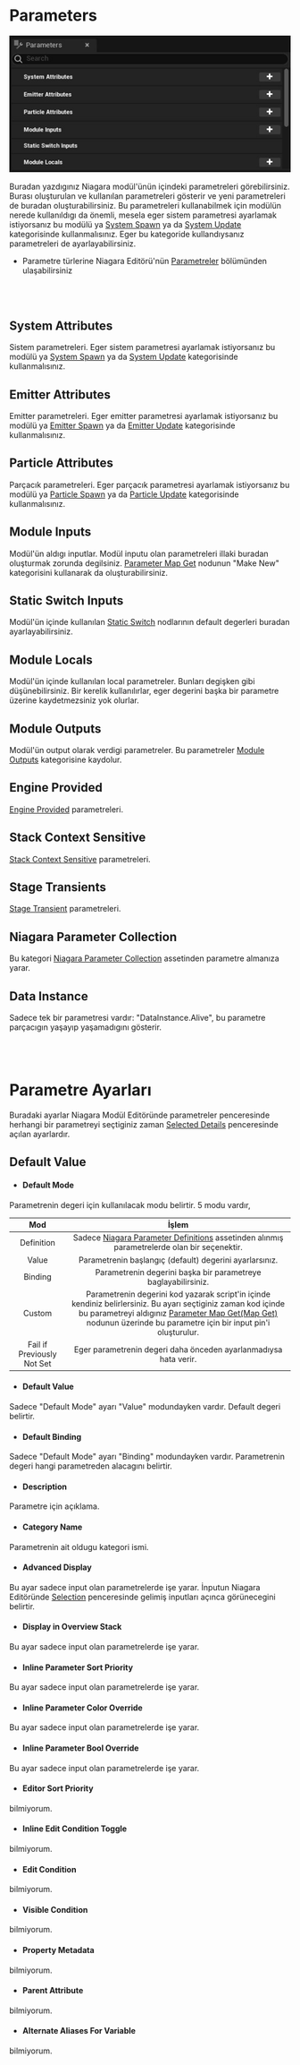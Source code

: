# Parameters
<img src="../../../Dosyalar/Niagara_Module_Editor_Parameters.jpg">


Buradan yazdıgınız Niagara modül'ünün içindeki parametreleri görebilirsiniz. Burası oluşturulan ve kullanılan parametreleri gösterir ve yeni parametreleri de buradan oluşturabilirsiniz. Bu parametreleri kullanabilmek için modülün nerede kullanıldıgı da önemli, mesela eger sistem parametresi ayarlamak istiyorsanız bu modülü ya [System Spawn](../../Niagara%20Editörü/Graph#system-spawn) ya da [System Update](../../Niagara%20Editörü/Graph#system-update) kategorisinde kullanmalısınız. Eger bu kategoride kullandıysanız parametreleri de ayarlayabilirsiniz.

* Parametre türlerine Niagara Editörü'nün [Parametreler](../../Niagara%20Editörü/Parameters#parametre-türleri) bölümünden ulaşabilirsiniz

<br>
<br>


## System Attributes
Sistem parametreleri. Eger sistem parametresi ayarlamak istiyorsanız bu modülü ya [System Spawn](../../Niagara%20Editörü/Graph#system-spawn) ya da [System Update](../../Niagara%20Editörü/Graph#system-update) kategorisinde kullanmalısınız.

## Emitter Attributes
Emitter parametreleri. Eger emitter parametresi ayarlamak istiyorsanız bu modülü ya [Emitter Spawn](../../Niagara%20Editörü/Graph#emitter-spawn) ya da [Emitter Update](../../Niagara%20Editörü/Graph#emitter-update) kategorisinde kullanmalısınız.

## Particle Attributes
Parçacık parametreleri. Eger parçacık parametresi ayarlamak istiyorsanız bu modülü ya [Particle Spawn](../../Niagara%20Editörü/Graph#particle-spawn) ya da [Particle Update](../../Niagara%20Editörü/Graph#particle-update) kategorisinde kullanmalısınız.

## Module Inputs
Modül'ün aldıgı inputlar. Modül inputu olan parametreleri illaki buradan oluşturmak zorunda degilsiniz. [Parameter Map Get](../Nodlar#parameter-map-getmap-get) nodunun "Make New" kategorisini kullanarak da oluşturabilirsiniz.

## Static Switch Inputs
Modül'ün içinde kullanılan [Static Switch](../Nodlar#static-switch) nodlarının default degerleri buradan ayarlayabilirsiniz.

## Module Locals
Modül'ün içinde kullanılan local parametreler. Bunları degişken gibi düşünebilirsiniz. Bir kerelik kullanılırlar, eger degerini başka bir parametre üzerine kaydetmezsiniz yok olurlar. 

## Module Outputs
Modül'ün output olarak verdigi parametreler. Bu parametreler [Module Outputs](../../Niagara%20Editörü/Parameters#module-outputs) kategorisine kaydolur.

## Engine Provided
[Engine Provided](../../Niagara%20Editörü/Parameters#engine-provided) parametreleri.

## Stack Context Sensitive
[Stack Context Sensitive](../../Niagara%20Editörü/Parameters#stack-context-sensitive) parametreleri.

## Stage Transients
[Stage Transient](../../Niagara%20Editörü/Parameters#stage-transients) parametreleri.

## Niagara Parameter Collection
Bu kategori [Niagara Parameter Collection](../../../Assetler/Niagara%20Parameter%20Collection) assetinden parametre almanıza yarar.

## Data Instance
Sadece tek bir parametresi vardır: "DataInstance.Alive", bu parametre parçacıgın yaşayıp yaşamadıgını gösterir.


<br>
<br>


# Parametre Ayarları

Buradaki ayarlar Niagara Modül Editöründe parametreler penceresinde herhangi bir parametreyi seçtiginiz zaman [Selected Details](../Selected%20Details) penceresinde açılan ayarlardır.


## Default Value

* #### Default Mode
Parametrenin degeri için kullanılacak modu belirtir. 5 modu vardır,

Mod | İşlem
:---: | :---:
Definition | Sadece [Niagara Parameter Definitions](../../../Assetler/Niagara%20Parameter%20Definitions#niagara-parameter-definitions) assetinden alınmış parametrelerde olan bir seçenektir.
Value | Parametrenin başlangıç (default) degerini ayarlarsınız.
Binding | Parametrenin degerini başka bir parametreye baglayabilirsiniz.
Custom | Parametrenin degerini kod yazarak script'in içinde kendiniz belirlersiniz. Bu ayarı seçtiginiz zaman kod içinde bu parametreyi aldıgınız [Parameter Map Get(Map Get)](../Nodlar#parameter-map-getmap-get) nodunun üzerinde bu parametre için bir input pin'i oluşturulur.
Fail if Previously Not Set | Eger parametrenin degeri daha önceden ayarlanmadıysa hata verir.


* #### Default Value
Sadece "Default Mode" ayarı "Value" modundayken vardır. Default degeri belirtir.

* #### Default Binding
Sadece "Default Mode" ayarı "Binding" modundayken vardır. Parametrenin degeri hangi parametreden alacagını belirtir.

* #### Description
Parametre için açıklama.

* #### Category Name
Parametrenin ait oldugu kategori ismi.

* #### Advanced Display
Bu ayar sadece input olan parametrelerde işe yarar. İnputun Niagara Editöründe [Selection](../../Niagara%20Editörü/Selection) penceresinde gelimiş inputları açınca görünecegini belirtir.

* #### Display in Overview Stack
Bu ayar sadece input olan parametrelerde işe yarar.

* #### Inline Parameter Sort Priority
Bu ayar sadece input olan parametrelerde işe yarar.

* #### Inline Parameter Color Override
Bu ayar sadece input olan parametrelerde işe yarar.

* #### Inline Parameter Bool Override
Bu ayar sadece input olan parametrelerde işe yarar.

* #### Editor Sort Priority
bilmiyorum.

* #### Inline Edit Condition Toggle
bilmiyorum.

* #### Edit Condition
bilmiyorum.

* #### Visible Condition
bilmiyorum.

* #### Property Metadata
bilmiyorum.

* #### Parent Attribute
bilmiyorum.

* #### Alternate Aliases For Variable
bilmiyorum.








